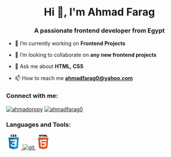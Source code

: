<h1 align="center">Hi 👋, I'm Ahmad Farag</h1>
<h3 align="center">A passionate frontend developer from Egypt</h3>

- 🔭 I’m currently working on **Frontend Projects**

- 👯 I’m looking to collaborate on **any new frontend projects**

- 💬 Ask me about **HTML, CSS**

- 📫 How to reach me **ahmadfarag0@yahoo.com**

<h3 align="left">Connect with me:</h3>
<p align="left">
<a href="https://fb.com/ahmadoropy" target="blank"><img align="center" src="https://raw.githubusercontent.com/rahuldkjain/github-profile-readme-generator/master/src/images/icons/Social/facebook.svg" alt="ahmadoropy" height="30" width="40" /></a>
<a href="https://linkedin.com/in/ahmadfarag0" target="blank"><img align="center" src="https://raw.githubusercontent.com/rahuldkjain/github-profile-readme-generator/master/src/images/icons/Social/linked-in-alt.svg" alt="ahmadfarag0" height="30" width="40" /></a>
</p>

<h3 align="left">Languages and Tools:</h3>
<p align="left"> <a href="https://www.w3schools.com/css/" target="_blank" rel="noreferrer"> <img src="https://raw.githubusercontent.com/devicons/devicon/master/icons/css3/css3-original-wordmark.svg" alt="css3" width="40" height="40"/> </a> <a href="https://git-scm.com/" target="_blank" rel="noreferrer"> <img src="https://www.vectorlogo.zone/logos/git-scm/git-scm-icon.svg" alt="git" width="40" height="40"/> </a> <a href="https://www.w3.org/html/" target="_blank" rel="noreferrer"> <img src="https://raw.githubusercontent.com/devicons/devicon/master/icons/html5/html5-original-wordmark.svg" alt="html5" width="40" height="40"/> </a> </p>


